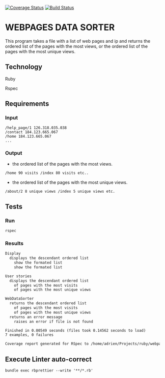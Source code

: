 [![Coverage Status](https://coveralls.io/repos/github/AdrienFabre/webpages-data-sorter/badge.svg?branch=master)](https://coveralls.io/github/AdrienFabre/webpages-data-sorter?branch=master)
[![Build Status](https://travis-ci.org/AdrienFabre/webpages-data-sorter.svg?branch=master)](https://travis-ci.org/AdrienFabre/webpages-data-sorter.svg?branch=master)

# WEBPAGES DATA SORTER

This program takes a file with a list of web pages and ip and returns the ordered list of the pages with the most views, or the ordered list of the pages with the most unique views.

## Technology

Ruby

Rspec

## Requirements

### Input

```log
/help_page/1 126.318.035.038
/contact 184.123.665.067
/home 184.123.665.067
...
```

### Output

- the ordered list of the pages with the most views.
  
```md
/home 90 visits /index 80 visits etc..
```

- the ordered list of the pages with the most unique views.
  
```md
/about/2 8 unique views /index 5 unique views etc.
```

## Tests

### Run

```md
rspec
```

### Results

```md
Display
  displays the descendant ordered list
    show the formated list
    show the formated list

User stories
  displays the descendant ordered list
    of pages with the most visits
    of pages with the most unique views

WebDataSorter
  returns the descendant ordered list
    of pages with the most visits
    of pages with the most unique views
  returns an error message
    raises an error if file is not found

Finished in 0.00549 seconds (files took 0.14562 seconds to load)
7 examples, 0 failures

Coverage report generated for RSpec to /home/adrien/Projects/ruby/webpages-data-sorter/coverage. 74 / 74 LOC (100.0%) covered.
```


## Execute Linter auto-correct

```md
bundle exec rbprettier --write '**/*.rb'
```
